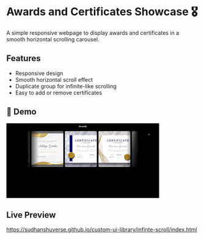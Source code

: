 # Awards and Certificates Showcase 🎖️

A simple responsive webpage to display awards and certificates in a smooth horizontal scrolling carousel.

## Features
- Responsive design  
- Smooth horizontal scroll effect  
- Duplicate group for infinite-like scrolling  
- Easy to add or remove certificates  

## 🚀 Demo  
![Scroll Animation Preview](./assets/preview.gif)  


## Live Preview
https://sudhanshuverse.github.io/custom-ui-library/infinte-scroll/index.html
